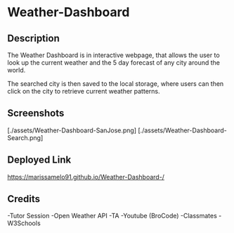 # Weather-Dashboard

## Description
The Weather Dashboard is in interactive webpage, that allows the user to look up the current weather and the 5 day forecast of any city around the world. 

The searched city is then saved to the local storage, where users can then click on the city to retrieve current weather patterns. 


## Screenshots
[./assets/Weather-Dashboard-SanJose.png]
[./assets/Weather-Dashboard-Search.png]

## Deployed Link
https://marissamelo91.github.io/Weather-Dashboard-/


## Credits
-Tutor Session
-Open Weather API
-TA
-Youtube (BroCode)
-Classmates
-W3Schools



